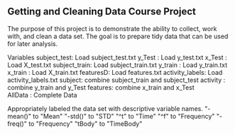 ## Getting and Cleaning Data Course Project
 The purpose of this project is to demonstrate the ability to collect, work with, and clean a data set. The goal is to prepare tidy data that can be used for later analysis.

Variables
subject_test: Load subject_test.txt
y_Test : Load y_test.txt
x_Test : Load X_test.txt
subject_train: Load subject_train.txt
y_train : Load y_train.txt
x_train : Load X_train.txt
featuresD: Load features.txt
activity_labels: Load activity_labels.txt
subject: combine subject_train and subject_test
activity : combine y_train and y_Test
features: combine x_train and  x_Test	
AllData : Complete Data



Appropriately labeled the data set with descriptive variable names.
"-mean()" to "Mean"
"-std()" to "STD"
"^t" to "Time"
"^f" to "Frequency"
"-freq()" to "Frequency"
"tBody" to  "TimeBody"